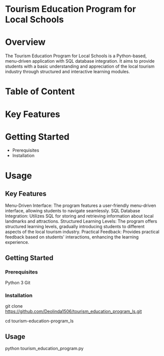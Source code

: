 # **Tourism Education Program for Local Schools**

# **Overview**

The Tourism Education Program for Local Schools is a Python-based, menu-driven application with SQL database integration. It aims to provide students with a basic understanding and appreciation of the local tourism industry through structured and interactive learning modules.


# **Table of Content** 

# Key Features 
# **Getting Started**
- Prerequisites
- Installation
# Usage


## **Key Features** 

Menu-Driven Interface: The program features a user-friendly menu-driven interface, allowing students to navigate seamlessly.
SQL Database Integration: Utilizes SQL for storing and retrieving information about local landmarks and attractions.
Structured Learning Levels: The program offers structured learning levels, gradually introducing students to different aspects of the local tourism industry.
Practical Feedback: Provides practical feedback based on students' interactions, enhancing the learning experience.

## **Getting Started**

### Prerequisites

Python 3
Git

### Installation

git clone <https://github.com/Deolinda1506/tourism_education_program_ls.git>

   cd tourism-education-program_ls

   ## **Usage**

   python tourism_education_program.py


   




